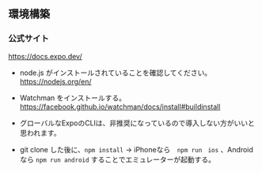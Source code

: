 ## 環境構築


### 公式サイト
https://docs.expo.dev/

- node.js がインストールされていることを確認してください。  
  https://nodejs.org/en/

- Watchman をインストールする。  
  https://facebook.github.io/watchman/docs/install#buildinstall
  
- グローバルなExpoのCLIは、非推奨になっているので導入しない方がいいと思われます。
  
- git clone した後に、`npm install` -> iPhoneなら　`npm run　ios` 、Androidなら `npm run android` することでエミュレーターが起動する。 

